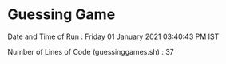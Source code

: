 # Guessing Game
Date and Time of Run : Friday 01 January 2021 03:40:43 PM IST

Number of Lines of Code (guessinggames.sh) : 37
